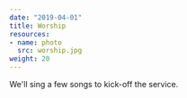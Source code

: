 ```yaml
---
date: "2019-04-01"
title: Worship
resources:
- name: photo
  src: worship.jpg
weight: 20
---
```


We'll sing a few songs to kick-off the service. 

